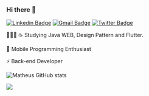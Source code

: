 ### Hi there :rocket:	


[![Linkedin Badge](https://img.shields.io/badge/linkedin-%230077B5.svg?&style=flat-square&logo=linkedin&logoColor=white)](https://www.linkedin.com/in/matheus8/) [![Gmail Badge](https://img.shields.io/badge/-Gmail-c14438?style=flat-square&logo=Gmail&logoColor=white&link=mailto:mr634580@gmail.com)](mailto:mr634580@gmail.com) [![Twitter Badge](https://img.shields.io/twitter/follow/mtrs8_?style=flat-square)](https://twitter.com/mtrs8_)

👨🏻‍💻 :coffee: Studying Java WEB, Design Pattern and Flutter.

:iphone: Mobile Programming Enthusiast

:zap: Back-end Developer

![Matheus GitHub stats](https://github-readme-stats.vercel.app/api?username=mtrs8&show_icons=true&theme=radical) 

![](https://komarev.com/ghpvc/?username=mtrs8&color=006bed)






